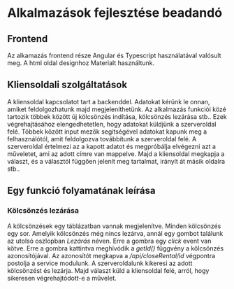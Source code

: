 Alkalmazások fejlesztése beadandó
=========

## Frontend
Az alkamazás frontend része Angular és Typescript használatával valósult meg. A html oldal designhoz Materialt használtunk.

## Kliensoldali szolgáltatások
A kliensoldal kapcsolatot tart a backenddel. Adatokat kérünk le onnan, amiket feldolgozhatunk majd megjeleníthetünk. Az alkalmazás funkciói közé tartozik többek között új kölcsönzés indítása, kölcsönzés lezárása stb.. Ezek végrehajtásához elengedhetetlen, hogy adatokat küldjünk a szerveroldal felé. Többek között input mezők segítségével adatokat kapunk meg a felhasználótól, amit feldolgozva továbbítunk a szerveroldal felé. A szerveroldal értelmezi az a kapott adatot és megpróbálja elvégezni azt a műveletet, ami az adott címre van mappelve. Majd a kliensoldal megkapja a választ, és a választól függően jelenít meg tartalmat, irányít át másik oldalra stb..

## Egy funkció folyamatának leírása
### Kölcsönzés lezárása
A kölcsönzések egy táblázatban vannak megjelenítve. Minden kölcsönzés egy sor. Amelyik kölcsönzés még nincs lezárva, annál egy gombot találunk az utolsó oszlopban _Lezárás_ néven. Erre a gombra egy _click_ event van kötve. Erre a gombra kattintva meghívódik a _getId()_ függvény a kölcsönzés azonosítójával. Az azonosítót megkapva a _/api/closeRental/id_ végpontra postolja a service modulunk. A szerveroldalunk kikeresi az adott kölcsönzést és lezárja. Majd választ küld a kliensoldal felé, arról, hogy sikeresen végrehajtódott-e a művelet.
